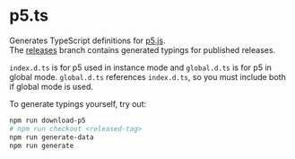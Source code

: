 # p5.ts

Generates TypeScript definitions for [p5.js](http://p5js.org).  
The [releases](https://github.com/p5-types/p5.ts/tree/releases) branch
contains generated typings for published releases.

`index.d.ts` is for p5 used in instance mode and `global.d.ts` is for p5 in global mode. 
`global.d.ts` references `index.d.ts`, so you must include both if global mode is used.

To generate typings yourself, try out:
```sh
npm run download-p5
# npm run checkout <released-tag>
npm run generate-data
npm run generate
```
